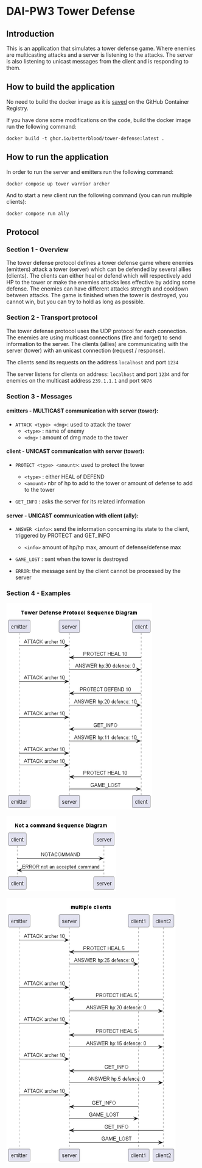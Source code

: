 # DAI-PW3 Tower Defense

## Introduction

This is an application that simulates a tower defense game. Where enemies are multicasting attacks and
a server is listening to the attacks. The server is also listening to unicast messages from the client and 
is responding to them. 

## How to build the application

No need to build the docker image as it is [saved](https://github.com/BetterBlood/DAI-PW3/pkgs/container/tower-defense) 
on the GitHub Container Registry.

If you have done some modifications on the code, build the docker image run the following command:

```
docker build -t ghcr.io/betterblood/tower-defense:latest .
```

## How to run the application

In order to run the server and emitters run the following command:

```
docker compose up tower warrior archer
```

And to start a new client run the following command (you can run multiple clients):

```
docker compose run ally
```

[//]: # (TODO: add examples)

## Protocol

### Section 1 - Overview

The tower defense protocol defines a tower defense game where enemies (emitters) attack a tower (server) which can be 
defended by several allies (clients). The clients can either heal or defend which will respectively add HP to the tower
or make the enemies attacks less effective by adding some defense. The enemies can have different attacks strength and 
cooldown between attacks. The game is finished when the tower is destroyed, you cannot win, but you can try to hold as 
long as possible.

### Section 2 - Transport protocol

The tower defense protocol uses the UDP protocol for each connection. The enemies are using multicast connections 
(fire and forget) to send information to the server. The clients (allies) are communicating with the server (tower) with an 
unicast connection (request / response).

The clients send its requests on the address `localhost` and port `1234`

The server listens for clients on address: `localhost` and port `1234` and 
for enemies on the multicast address `239.1.1.1` and port `9876`

### Section 3 - Messages

#### emitters - MULTICAST communication with server (tower):

- `ATTACK <type> <dmg>`: used to attack the tower
  - `<type>` : name of enemy
  - `<dmg>`  : amount of dmg made to the tower

#### client - UNICAST communication with server (tower):

- `PROTECT <type> <amount>`: used to protect the tower
  - `<type>` : either HEAL of DEFEND 
  - `<amount>` nbr of hp to add to the tower or amount of defense to add to the tower

- `GET_INFO` : asks the server for its related information

#### server - UNICAST communication with client (ally):

- `ANSWER <info>`: send the information concerning its state to the client, triggered by PROTECT and GET_INFO
  - `<info>` amount of hp/hp max, amount of defense/defense max

- `GAME_LOST` : sent when the tower is destroyed

- `ERROR`: the message sent by the client cannot be processed by the server


### Section 4 - Examples

![diagram1](diagrams/Diagram1.png "Diagram")

![diagram2](diagrams/Diagram2.png "Diagram")

![diagram3](diagrams/Diagram3.png "Diagram")